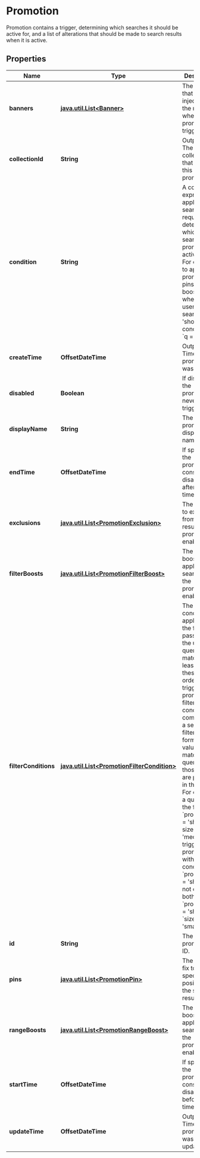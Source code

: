 

# Promotion

Promotion contains a trigger, determining which searches it should be active for, and a list of alterations that should be made to search results when it is active.

## Properties

Name | Type | Description | Notes
------------ | ------------- | ------------- | -------------
**banners** | [**java.util.List&lt;Banner&gt;**](Banner.md) | The banners that are injected into the result set when the promotion is triggered. |  [optional]
**collectionId** | **String** | Output only. The ID of the collection that owns this promotion. |  [optional] [readonly]
**condition** | **String** | A condition expression applied to a search request that determines which searches the promotion is active for.  For example, to apply the promotion&#39;s pins and boosts whenever a user searches for &#39;shoes&#39; set condition to &#x60;q &#x3D; &#39;shoes&#39;&#x60;. | 
**createTime** | **OffsetDateTime** | Output only. Time the promotion was created. |  [optional] [readonly]
**disabled** | **Boolean** | If disabled, the promotion is never triggered. |  [optional]
**displayName** | **String** | The promotion&#39;s display name. | 
**endTime** | **OffsetDateTime** | If specified, the promotion is considered disabled after this time. |  [optional]
**exclusions** | [**java.util.List&lt;PromotionExclusion&gt;**](PromotionExclusion.md) | The records to exclude from search results, if the promotion is enabled. |  [optional]
**filterBoosts** | [**java.util.List&lt;PromotionFilterBoost&gt;**](PromotionFilterBoost.md) | The filter boosts to apply to searches, if the promotion is enabled. |  [optional]
**filterConditions** | [**java.util.List&lt;PromotionFilterCondition&gt;**](PromotionFilterCondition.md) | The conditions applied to the filters passed from the user. A query must match at least one of these in order to trigger the promotion. A filter condition is comprised of a set of filters of the form &#x60;field &#x3D; value&#x60; and matches a query if all of those filters are present in the query.  For example, a query with the filter &#x60;productType &#x3D; &#39;shirt&#39; AND size &#x3D; &#39;medium&#39;&#x60; triggers a promotion with the filter condition &#x60;productType &#x3D; &#39;shirt&#39;&#x60;, but not one with both &#x60;productType &#x3D; &#39;shirt&#39;, and &#x60;size &#x3D; &#39;small&#39;&#x60;. |  [optional]
**id** | **String** | The promotion&#39;s ID. |  [optional]
**pins** | [**java.util.List&lt;PromotionPin&gt;**](PromotionPin.md) | The items to fix to specific positions in the search results. |  [optional]
**rangeBoosts** | [**java.util.List&lt;PromotionRangeBoost&gt;**](PromotionRangeBoost.md) | The range boosts to apply to searches, if the promotion is enabled. |  [optional]
**startTime** | **OffsetDateTime** | If specified, the promotion is considered disabled before this time. |  [optional]
**updateTime** | **OffsetDateTime** | Output only. Time the promotion was last updated. |  [optional] [readonly]



